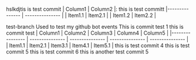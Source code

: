 hslkdjtis is test commit | Column1   | Column2    |:
this is test committ
|--------------- | --------------- |
| Item1.1   | Item2.1   |
| Item1.2   | Item2.2   |


test-branch
Used to test my github bot events
This is commit test 1
this is commit test | Column1    | Column2    | Column3    | Column4    | Column5    |
|---------------- | --------------- | --------------- | --------------- | --------------- |
| Item1.1    | Item2.1    | Item3.1    | Item4.1    | Item5.1   |
this is test commit 4
this is test commit 5
this is test commit 6
this is another test commit 5
